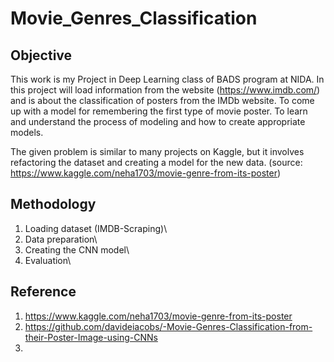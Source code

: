 # Movie_Genres_Classification
## Objective
This work is my Project in Deep Learning class of BADS program at NIDA.
 In this project will load information from the website (https://www.imdb.com/) and is about the classification of posters from the IMDb website. To come up with a model for remembering the first type of movie poster. To learn and understand the process of modeling and how to create appropriate models.

The given problem is similar to many projects on Kaggle, but it involves refactoring the dataset and creating a model for the new data.
(source: https://www.kaggle.com/neha1703/movie-genre-from-its-poster)

## Methodology
1. Loading dataset (IMDB-Scraping)\
2. Data preparation\
3. Creating the CNN model\
4. Evaluation\

## Reference
1. https://www.kaggle.com/neha1703/movie-genre-from-its-poster
2. https://github.com/davideiacobs/-Movie-Genres-Classification-from-their-Poster-Image-using-CNNs
3. 
